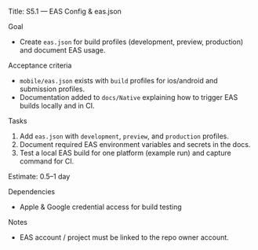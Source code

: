 Title: S5.1 — EAS Config & eas.json

Goal
- Create `eas.json` for build profiles (development, preview, production) and document EAS usage.

Acceptance criteria
- `mobile/eas.json` exists with `build` profiles for ios/android and submission profiles.
- Documentation added to `docs/Native` explaining how to trigger EAS builds locally and in CI.

Tasks
1. Add `eas.json` with `development`, `preview`, and `production` profiles.
2. Document required EAS environment variables and secrets in the docs.
3. Test a local EAS build for one platform (example run) and capture command for CI.

Estimate: 0.5–1 day

Dependencies
- Apple & Google credential access for build testing

Notes
- EAS account / project must be linked to the repo owner account.
